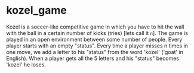 # kozel_game

Kozel is a soccer-like competitive game in which you have to hit the wall with the ball in a certain number of kicks (tries) \[lets call it `n`\].
The game is played in an open environment between some number of people. Every player starts with an empty "status".
Every time a player misses n times in one move, we add a letter to his "status" from the word 'kozel' ('goat' in English).
When a player gets all the 5 letters and his "status" becomes 'kozel' he loses.
